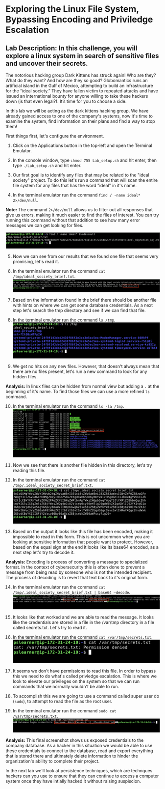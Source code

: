 # Exploring the Linux File System, Bypassing Encoding and Priviledge Escalation
## Lab Description: In this challenge, you will explore a linux system in search of sensitive files and uncover their secrets.

The notorious hacking group Dark Kittens has struck again! Who are they? What do
they want? And how are they so good? Globomantics runs an artificial island in the
Gulf of Mexico, attempting to build an infrastructure for the “ideal society.” They have
fallen victim to repeated attacks and have issued an international bounty for anyone
willing to take these hackers down (is that even legal?). It’s time for you to choose a
side.

In this lab we will be acting as the dark kittens hacking group.
We have already gained access to one of the company's systems,
now it's time to examine the system, find information on their plans
and find a way to stop them! 

First things first, let's configure the environment.

1. Click on the Applications button in the top-left and open the Terminal Emulator.

2.  In the console window, type `chmod 755 Lab_setup.sh` and hit enter, then type `./Lab_setup.sh` and hit enter.

3. Our first goal is to identify any files that may be related to the "ideal society" project. 
To do this let's run a command that will scan the entire file system for any files that has the word "ideal" in it's name.

4. In the terminal emulator run the command `find / -name ideal* 2>/dev/null`.

**Note:** The command `2>/dev/null` allows us to filter out all responses that give us errors, making it much easier to find the files of interest. 
You can try running this command without that addition to see how many error messages we can get looking for files.

![](./Step4.png)

5. Now we can see from our results that we found one file that seems very promising, let's read it.

6. In the terminal emulator run the command `cat /tmp/ideal_society_brief.txt`.
![](./Step6.png)

7. Based on the information found in the brief there should be another file with hints on where we can get some database credentials.
As a next step let's search the tmp directory and see if we can find that file.

8. In the terminal emulator run the command `ls /tmp`.
![](./Step8.png)

9. We get no hits on any new files. However, that doesn't always mean that there are no files present, let's run a new command to look for any hidden files.

**Analysis:** In linux files can be hidden from normal view but adding a `.` at the beginning of it's name. To find those files we can use a more refined `ls` command.

10. In the terminal emulator run the command `ls -la /tmp`.
![](./Step9.png)

11. Now we see that there is another file hidden in this directory, let's try reading this file.

12. In the terminal emulator run the command `cat /tmp/.ideal_society_secret_brief.txt`.
![](./Step12.png)

13. Based on the output it looks like this file has been encoded, making it impossible to read in this form. 
This is not uncommon when you are looking at sensitive information that people want to protect. However, based
on the equal sign at the end it looks like its base64 encoded, as a next step let's try to decode it.

**Analysis:** Encoding is process of converting a message to specialized format. In the context of cybersecurity
this is often done to prevent a message from being read by someone who is not the intended recipient. The process
of decoding is to revert that text back to it's original form.  

14. In the terminal emulator run the command `cat /tmp/.ideal_society_secret_brief.txt | base64 —decode`.
![](./Step14.png)

15. It looks like that worked and we are able to read the message. It looks like the credentials are stored in a file in the /var/tmp directory
in a file called secrets.txt. Let's try to read it.

16. In the terminal emulator run the command `cat /var/tmp/secrets.txt`.
![](./Step16.png)


17. It seems we don't have permissions to read this file. 
In order to bypass this we need to do what's called privledge escalation.
This is where we look to elevate our privileges on the system so that we can run commands
that we normally wouldn't be able to run.

18. To accomplish this we are going to use a command called super user do (`sudo`), to attempt
to read the file as the root user.

19. In the terminal emulator run the command `sudo cat /var/tmp/secrets.txt`.
![](./Step19.png)

**Analysis:** This final screenshot shows us exposed credentials to the company database.
As a hacker in this situation we would be able to use these credentials to connect
to the database, read and export everything that is stored there and ultimately delete
information to hinder the organization's ability to complete their project. 

In the next lab we'll look at persistence techniques, which are technques hackers
can you use to ensure that they can continue to access a computer system once
they have intially hacked it without raising suspiscion. 



